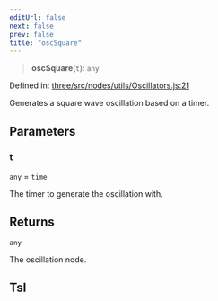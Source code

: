 ```yaml
---
editUrl: false
next: false
prev: false
title: "oscSquare"
---
```


> **oscSquare**(`t`): `any`

Defined in: [three/src/nodes/utils/Oscillators.js:21](https://github.com/DefinitelyMaybe/three-i18n/blob/fa57b79433d1c349ffb23a78727299c8d4190136/three/src/nodes/utils/Oscillators.js#L21)

Generates a square wave oscillation based on a timer.

## Parameters

### t

`any` = `time`

The timer to generate the oscillation with.

## Returns

`any`

The oscillation node.

## Tsl

